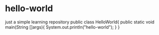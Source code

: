 # hello-world
just a simple learning repository
public class HelloWorld{
  public static void main(String []args){
     System.out.println("hello-world");
  }
}
